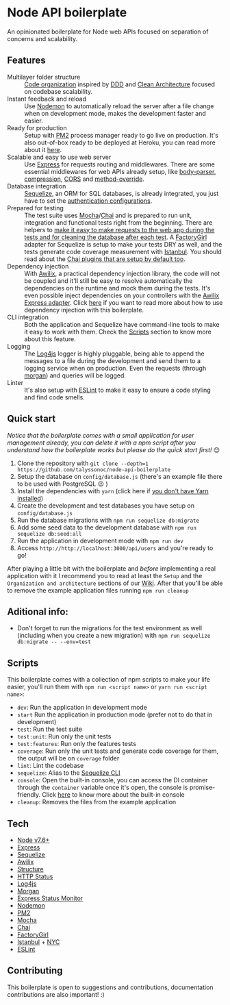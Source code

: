 # Node API boilerplate

An opinionated boilerplate for Node web APIs focused on separation of concerns and scalability.

## Features

<dl>
  <dt>Multilayer folder structure</dt>
  <dd>
    <a href="https://github.com/talyssonoc/node-api-boilerplate/wiki/Folder-structure">Code organization</a> inspired by <a href="http://dddcommunity.org/">DDD</a> and <a href="https://8thlight.com/blog/uncle-bob/2012/08/13/the-clean-architecture.html">Clean Architecture</a> focused on codebase scalability.
  </dd>

  <dt>Instant feedback and reload</dt>
  <dd>
    Use <a href="https://www.npmjs.com/package/nodemon">Nodemon</a> to automatically reload the server after a file change when on development mode, makes the development faster and easier.
  </dd>

  <dt>Ready for production</dt>
  <dd>
    Setup with <a href="https://www.npmjs.com/package/pm2">PM2</a> process manager ready to go live on production. It's also out-of-box ready to be deployed at Heroku, you can read more about it <a href="https://github.com/talyssonoc/node-api-boilerplate/wiki/Setup-in-Heroku">here</a>.
  </dd>

  <dt>Scalable and easy to use web server</dt>
  <dd>
    Use <a href="https://www.npmjs.com/package/express">Express</a> for requests routing and middlewares. There are some essential middlewares for web APIs already setup, like <a href="https://www.npmjs.com/package/body-parser">body-parser</a>, <a href="https://www.npmjs.com/package/compression">compression</a>, <a href="https://www.npmjs.com/package/cors">CORS</a> and <a href="https://www.npmjs.com/package/method-override">method-override</a>.
  </dd>

  <dt>Database integration</dt>
  <dd>
    <a href="https://www.npmjs.com/package/sequelize">Sequelize</a>, an ORM for SQL databases, is already integrated, you just have to set the <a href="https://github.com/talyssonoc/node-api-boilerplate/wiki/Database-setup">authentication configurations</a>.
  </dd>

  <dt>Prepared for testing</dt>
  <dd>
    The test suite uses <a href="https://www.npmjs.com/package/mocha">Mocha</a>/<a href="https://www.npmjs.com/package/chai">Chai</a> and is prepared to run unit, integration and functional tests right from the beginning. There are helpers to <a href="https://github.com/talyssonoc/node-api-boilerplate/wiki/The-test-suite">make it easy to make requests to the web app during the tests and for cleaning the database after each test</a>. A <a href="https://www.npmjs.com/package/factory-girl">FactoryGirl</a> adapter for Sequelize is setup to make your tests DRY as well, and the tests generate code coverage measurement with <a href="https://www.npmjs.com/package/istanbul">Istanbul</a>. You should read about the <a href="https://github.com/talyssonoc/node-api-boilerplate/wiki/Chai-plugins">Chai plugins that are setup by default too</a>.
  </dd>

  <dt>Dependency injection</dt>
  <dd>
    With <a href="https://www.npmjs.com/package/awilix">Awilix</a>, a practical dependency injection library, the code will not be coupled and it'll still be easy to resolve automatically the dependencies on the runtime and mock them during the tests. It's even possible inject dependencies on your controllers with the <a href="https://www.npmjs.com/package/awilix-express">Awilix Express adapter</a>. Click <a href="https://github.com/talyssonoc/node-api-boilerplate/wiki/Dependency-injection-container">here</a> if you want to read more about how to use dependency injection with this boilerplate.
  </dd>

  <dt>CLI integration</dt>
  <dd>
    Both the application and Sequelize have command-line tools to make it easy to work with them. Check the <a href="#scripts">Scripts</a> section to know more about this feature.
  </dd>

  <dt>Logging</dt>
  <dd>
    The <a href="https://www.npmjs.com/package/log4js">Log4js</a> logger is highly pluggable, being able to append the messages to a file during the development and send them to a logging service when on production. Even the requests (through <a href="https://www.npmjs.com/package/morgan">morgan</a>) and queries will be logged.
  </dd>

  <dt>Linter</dt>
  <dd>
    It's also setup with <a href="https://www.npmjs.com/package/eslint">ESLint</a> to make it easy to ensure a code styling and find code smells.
  </dd>
</dl>

## Quick start

_Notice that the boilerplate comes with a small application for user management already, you can delete it with a npm script after you understand how the boilerplate works but please do the quick start first!_ 😊

1. Clone the repository with `git clone --depth=1 https://github.com/talyssonoc/node-api-boilerplate`
2. Setup the database on `config/database.js` (there's an example file there to be used with PostgreSQL 😉 )
3. Install the dependencies with `yarn` (click here if [you don't have Yarn installed](https://yarnpkg.com/docs/install))
4. Create the development and test databases you have setup on `config/database.js`
5. Run the database migrations with `npm run sequelize db:migrate`
6. Add some seed data to the development database with `npm run sequelize db:seed:all`
7. Run the application in development mode with `npm run dev`
8. Access `http://http://localhost:3000/api/users` and you're ready to go!

After playing a little bit with the boilerplate and _before_ implementing a real application with it I recommend you to read at least the `Setup` and the `Organization and architecture` sections of our [Wiki](https://github.com/talyssonoc/node-api-boilerplate/wiki). After that you'll be able to remove the example application files running `npm run cleanup`

## Aditional info:

- Don't forget to run the migrations for the test environment as well (including when you create a new migration) with `npm run sequelize db:migrate -- --env=test`

## Scripts

This boilerplate comes with a collection of npm scripts to make your life easier, you'll run them with `npm run <script name>` or `yarn run <script name>`:

- `dev`: Run the application in development mode
- `start` Run the application in production mode (prefer not to do that in development) 
- `test`: Run the test suite
- `test:unit`: Run only the unit tests
- `test:features`: Run only the features tests
- `coverage`: Run only the unit tests and generate code coverage for them, the output will be on `coverage` folder
- `lint`: Lint the codebase
- `sequelize`: Alias to the [Sequelize CLI](https://github.com/sequelize/cli)
- `console`: Open the built-in console, you can access the DI container through the `container` variable once it's open, the console is promise-friendly. Click [here](https://github.com/talyssonoc/node-api-boilerplate/wiki/Application-console) to know more about the built-in console
- `cleanup`: Removes the files from the example application

## Tech

- [Node v7.6+](http://nodejs.org/)
- [Express](https://npmjs.com/package/express)
- [Sequelize](https://www.npmjs.com/package/sequelize)
- [Awilix](https://www.npmjs.com/package/awilix)
- [Structure](https://www.npmjs.com/package/structure)
- [HTTP Status](https://www.npmjs.com/package/http-status)
- [Log4js](https://www.npmjs.com/package/log4js)
- [Morgan](https://www.npmjs.com/package/morgan)
- [Express Status Monitor](https://www.npmjs.com/package/express-status-monitor)
- [Nodemon](https://www.npmjs.com/package/nodemon)
- [PM2](https://www.npmjs.com/package/pm2)
- [Mocha](https://www.npmjs.com/package/mocha)
- [Chai](https://www.npmjs.com/package/chai)
- [FactoryGirl](https://www.npmjs.com/package/factory-girl)
- [Istanbul](https://www.npmjs.com/package/istanbul) + [NYC](https://www.npmjs.com/package/nyc)
- [ESLint](https://www.npmjs.com/package/eslint)

## Contributing

This boilerplate is open to suggestions and contributions, documentation contributions are also important! :)
